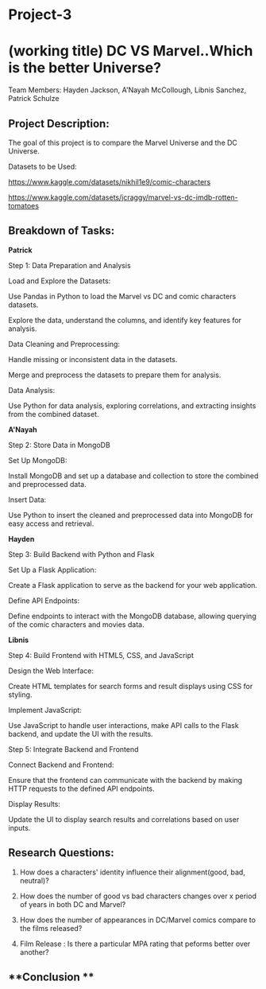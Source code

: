 # Project-3
# (working title) DC VS Marvel..Which is the better Universe? 
Team Members: Hayden Jackson, A'Nayah McCollough, Libnis Sanchez, Patrick Schulze

**Project Description:**
-------------------------

The goal of this project is to compare the Marvel Universe and the DC Universe.


Datasets to be Used:

https://www.kaggle.com/datasets/nikhil1e9/comic-characters

https://www.kaggle.com/datasets/jcraggy/marvel-vs-dc-imdb-rotten-tomatoes


Breakdown of Tasks:
--------------------

**Patrick**

Step 1: Data Preparation and Analysis

  Load and Explore the Datasets:

  Use Pandas in Python to load the Marvel vs DC and comic characters datasets.

  Explore the data, understand the columns, and identify key features for analysis.

Data Cleaning and Preprocessing:

  Handle missing or inconsistent data in the datasets.

  Merge and preprocess the datasets to prepare them for analysis.

Data Analysis:

  Use Python for data analysis, exploring correlations, and extracting insights from the combined dataset.

**A'Nayah**

Step 2: Store Data in MongoDB

Set Up MongoDB:

  Install MongoDB and set up a database and collection to store the combined and preprocessed data.

Insert Data:

  Use Python to insert the cleaned and preprocessed data into MongoDB for easy access and retrieval.

**Hayden**

Step 3: Build Backend with Python and Flask

  Set Up a Flask Application:

  Create a Flask application to serve as the backend for your web application.

Define API Endpoints:

  Define endpoints to interact with the MongoDB database, allowing querying of the comic characters and movies data.

**Libnis**

Step 4: Build Frontend with HTML5, CSS, and JavaScript

  Design the Web Interface:

  Create HTML templates for search forms and result displays using CSS for styling.

Implement JavaScript:

  Use JavaScript to handle user interactions, make API calls to the Flask backend, and update the UI with the results.

Step 5: Integrate Backend and Frontend

Connect Backend and Frontend:

  Ensure that the frontend can communicate with the backend by making HTTP requests to the defined API endpoints.

Display Results:

  Update the UI to display search results and correlations based on user inputs.

**Research Questions:** 
---------------------

1. How does a characters' identity influence their alignment(good, bad, neutral)?

2.   How does the number of good vs bad characters changes over x period of years in both DC and Marvel?

3.   How does the number of appearances in  DC/Marvel comics compare to the films released?

4.   Film Release : Is there a particular MPA rating that peforms better over another?

**Conclusion **
--------------------

